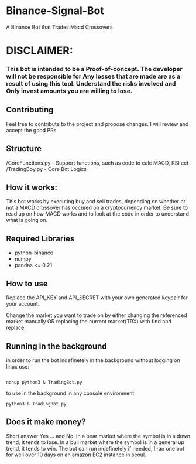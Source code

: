 # Binance-Signal-Bot
A Binance Bot that Trades Macd Crossovers 

# DISCLAIMER:

### This bot is intended to be a Proof-of-concept. The developer will not be responsible for Any losses that are made are as a result of using this tool. Understand the risks involved and Only invest amounts you are willing to lose.


## Contributing

Feel free to contribute to the project and propose changes. I will review and accept the good PRs

## Structure

/CoreFunctions.py - Support functions, such as code to calc MACD, RSI ect
/TradingBoy.py - Core Bot Logics

## How it works:

This bot works by executing buy and sell trades, depending on whether or not a MACD crossover has occured on a cryptocurrency market. Be sure to read up on how MACD works and to look at the code in order to understand what is going on.

## Required Libraries

* python-binance
* numpy
* pandas <= 0.21

## How to use

Replace the API_KEY and API_SECRET with your own generated keypair for your account.

Change the market you want to trade on by either changing the referenced market manually OR replacing the current market(TRX) with find and replace. 


## Running in the background

in order to run the bot indefinetely in the background without logging on linux use:
```

nohup python3 & TradingBot.py

```

to use in the background in any console environment

```
python3 & TradingBot.py

```

## Does it make money?

Short answer Yes ... and No. In a bear market where the symbol is in a down trend, it tends to lose. In a bull market where the symbol is in a general up trend, it tends to win. The bot can run indefinetely if needed, I ran one bot for well over 10 days on an amazon EC2 instance in seoul.
